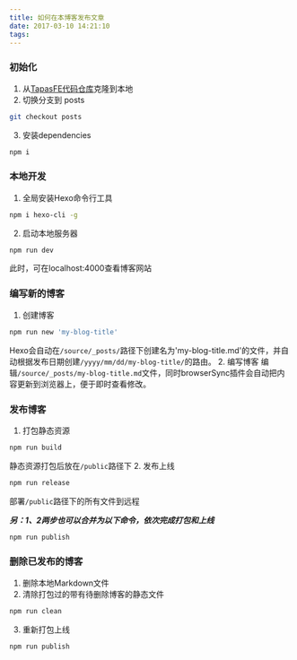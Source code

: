 ```yaml
---
title: 如何在本博客发布文章
date: 2017-03-10 14:21:10
tags:
---
```


### 初始化
1. 从[TapasFE代码仓库](https://github.com/TapasFE/tapasfe.github.io)克隆到本地
2. 切换分支到 posts
```bash
git checkout posts
```
3. 安装dependencies
```bash
npm i
```

### 本地开发
1. 全局安装Hexo命令行工具
```bash
npm i hexo-cli -g
```
2. 启动本地服务器
```bash
npm run dev
```

  此时，可在localhost:4000查看博客网站

### 编写新的博客
1. 创建博客
```bash
npm run new 'my-blog-title'
```
  Hexo会自动在`/source/_posts/`路径下创建名为'my-blog-title.md'的文件，并自动根据发布日期创建`/yyyy/mm/dd/my-blog-title/`的路由。
2. 编写博客
  编辑`/source/_posts/my-blog-title.md`文件，同时browserSync插件会自动把内容更新到浏览器上，便于即时查看修改。

### 发布博客
1. 打包静态资源
```bash
npm run build
```
  静态资源打包后放在`/public`路径下
2. 发布上线
```bash
npm run release
```
  部署`/public`路径下的所有文件到远程
  
  ***另：1、2两步也可以合并为以下命令，依次完成打包和上线***
```bash
npm run publish
```

### 删除已发布的博客
1. 删除本地Markdown文件
2. 清除打包过的带有待删除博客的静态文件
```bash
npm run clean
```
3. 重新打包上线
```bash
npm run publish
```